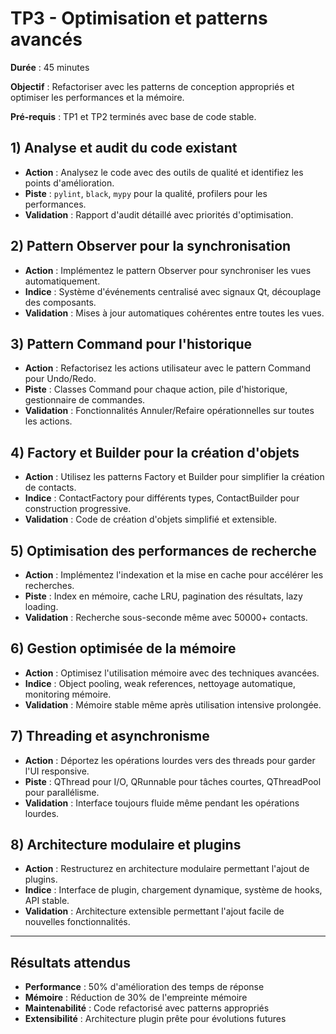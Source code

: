 # TP3 - Optimisation et patterns avancés

**Durée** : 45 minutes

**Objectif** : Refactoriser avec les patterns de conception appropriés et optimiser les performances et la mémoire.

**Pré-requis** : TP1 et TP2 terminés avec base de code stable.

## 1) Analyse et audit du code existant

- **Action** : Analysez le code avec des outils de qualité et identifiez les points d'amélioration.
- **Piste** : `pylint`, `black`, `mypy` pour la qualité, profilers pour les performances.
- **Validation** : Rapport d'audit détaillé avec priorités d'optimisation.

## 2) Pattern Observer pour la synchronisation

- **Action** : Implémentez le pattern Observer pour synchroniser les vues automatiquement.
- **Indice** : Système d'événements centralisé avec signaux Qt, découplage des composants.
- **Validation** : Mises à jour automatiques cohérentes entre toutes les vues.

## 3) Pattern Command pour l'historique

- **Action** : Refactorisez les actions utilisateur avec le pattern Command pour Undo/Redo.
- **Piste** : Classes Command pour chaque action, pile d'historique, gestionnaire de commandes.
- **Validation** : Fonctionnalités Annuler/Refaire opérationnelles sur toutes les actions.

## 4) Factory et Builder pour la création d'objets

- **Action** : Utilisez les patterns Factory et Builder pour simplifier la création de contacts.
- **Indice** : ContactFactory pour différents types, ContactBuilder pour construction progressive.
- **Validation** : Code de création d'objets simplifié et extensible.

## 5) Optimisation des performances de recherche

- **Action** : Implémentez l'indexation et la mise en cache pour accélérer les recherches.
- **Piste** : Index en mémoire, cache LRU, pagination des résultats, lazy loading.
- **Validation** : Recherche sous-seconde même avec 50000+ contacts.

## 6) Gestion optimisée de la mémoire

- **Action** : Optimisez l'utilisation mémoire avec des techniques avancées.
- **Indice** : Object pooling, weak references, nettoyage automatique, monitoring mémoire.
- **Validation** : Mémoire stable même après utilisation intensive prolongée.

## 7) Threading et asynchronisme

- **Action** : Déportez les opérations lourdes vers des threads pour garder l'UI responsive.
- **Piste** : QThread pour I/O, QRunnable pour tâches courtes, QThreadPool pour parallélisme.
- **Validation** : Interface toujours fluide même pendant les opérations lourdes.

## 8) Architecture modulaire et plugins

- **Action** : Restructurez en architecture modulaire permettant l'ajout de plugins.
- **Indice** : Interface de plugin, chargement dynamique, système de hooks, API stable.
- **Validation** : Architecture extensible permettant l'ajout facile de nouvelles fonctionnalités.

---

## Résultats attendus

- **Performance** : 50% d'amélioration des temps de réponse
- **Mémoire** : Réduction de 30% de l'empreinte mémoire
- **Maintenabilité** : Code refactorisé avec patterns appropriés
- **Extensibilité** : Architecture plugin prête pour évolutions futures
